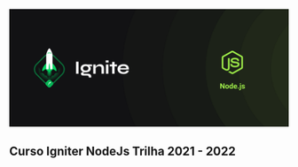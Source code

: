 <img src="./img/cover-node.js.png" alt="Trilha Ignite">

## Curso Igniter NodeJs Trilha 2021 - 2022 
